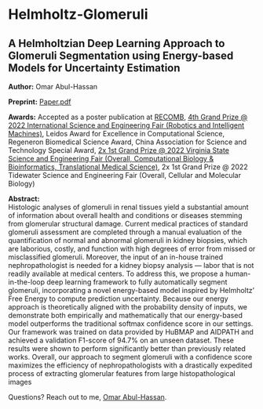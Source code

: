 # Helmholtz-Glomeruli
<h2>A Helmholtzian Deep Learning Approach to Glomeruli Segmentation using Energy-based Models for Uncertainty Estimation</h2>

<b>Author:</b> Omar Abul-Hassan

<b>Preprint:</b> <a href="https://github.com/pythonomar22/Helmholtz-Glomeruli/blob/main/Paper.pdf" target="_blank">Paper.pdf</a>

<b>Awards:</b> Accepted as a poster publication at <a href="https://recomb2022.net/" target="_blank">RECOMB</a>, <a href="https://www.societyforscience.org/press-release/regeneron-isef-full-awards-2022/" target="_blank">4th Grand Prize @ 2022 International Science and Engineering
Fair (Robotics and Intelligent Machines)</a>, Leidos Award for Excellence in Computational Science, Regeneron Biomedical Science Award, China Association for Science and Technology Special Award, <a href="https://odu.edu/sci/vssef" target="_blank">2x 1st Grand Prize @ 2022 Virginia State Science and Engineering Fair (Overall, Computational Biology &
Bioinformatics, Translational Medical Science)</a>, 2x 1st Grand Prize @ 2022 Tidewater Science and Engineering Fair (Overall, Cellular and Molecular Biology)

<b>Abstract:</b>\
Histologic analyses of glomeruli in renal tissues
yield a substantial amount of information about
overall health and conditions or diseases stemming from glomerular structural damage. Current medical practices of standard glomeruli assessment are completed through a manual evaluation of the quantification of normal and abnormal glomeruli in kidney biopsies, which
are laborious, costly, and function with high
degrees of error from missed or misclassified
glomeruli. Moreover, the input of an in-house
trained nephropathologist is needed for a kidney
biopsy analysis — labor that is not readily available at medical centers. To address this, we propose a human-in-the-loop deep learning framework to fully automatically segment glomeruli, incorporating a novel energy-based model inspired
by Helmholtz’ Free Energy to compute prediction uncertainty. Because our energy approach is
theoretically aligned with the probability density
of inputs, we demonstrate both empirically and
mathematically that our energy-based model outperforms the traditional softmax confidence score
in our settings. Our framework was trained on
data provided by HuBMAP and AIDPATH and
achieved a validation F1-score of 94.7% on an unseen dataset. These results were shown to perform
significantly better than previously related works.
Overall, our approach to segment glomeruli with
a confidence score maximizes the efficiency of
nephropathologists with a drastically expedited
process of extracting glomerular features from
large histopathological images

Questions? Reach out to me, <a href="https://linkedin.com/in/omarah22" target="_blank">Omar Abul-Hassan</a>.
